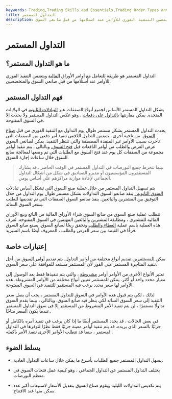 ```yaml
---
keywords: Trading,Trading Skills and Essentials,Trading Order Types and Processes,Trading Skills,Trading Orders
title: التداول المستمر
description: التداول المستمر هو طريقة للتعامل مع أوامر الأوراق المالية ويتضمن التنفيذ الفوري للأوامر عند استلامها من قبل صانعي السوق.
---
```


# التداول المستمر
## ما هو التداول المستمر؟

التداول المستمر هو طريقة للتعامل مع أوامر الأوراق [المالية](/security) ويتضمن التنفيذ الفوري للأوامر عند استلامها من قبل صانعي السوق والمتخصصين.

## فهم التداول المستمر

يشكل التداول المستمر الأساس لجميع أنواع الصفقات عبر [التبادلات الثانوية](/exchange) في الولايات المتحدة. يمكن مقارنتها [بالتداول على دفعات](/batchtrading) ، وهو عكس التداول المستمر ولا يحدث إلا في السوق المفتوحة.

يحدث التداول المستمر بشكل مستمر طوال يوم التداول مع التنفيذ الفوري من قبل [صناع السوق](/marketmaker). من ناحية أخرى ، يتضمن التداول الدُفعي تنفيذ أمر دفعي من الصفقات التي تأخرت بسبب الأوامر غير المنفذة المصطفة والتي تنتظر التنفيذ. يمكن لصانعي السوق عرض العرض والطلب من أوامر الدُفعات قبل [فتح السوق.](/open) وبالتالي ، يتم تنفيذ أوامر مجموعة من الصفقات كل يوم عند فتح السوق مع الطلبات التي تم وضعها لمعالجة صانع السوق خلال ساعات إجازة السوق.

> بينما تنخرط جميع البورصات في التداول المستمر في الوقت الحاضر ، قد يشارك المستثمرون المؤسسيون أو مديرو الصناديق في شكل من أشكال التداول الجماعي لإعادة موازنة مراكزهم على أساس يومي.

>

يتم تسهيل التداول المستمر من خلال عملية صنع السوق التي تشكل أساس تبادلات [السوق الثانوية .](/secondarymarket) ينفذ صانعو السوق التداولات بشكل مستمر طوال يوم التداول من خلال التوفيق بين المشترين والبائعين. ينفذ صانعو السوق الصفقات التي تم تقديمها للطلب بسعر السوق السائد.

تتطلب عملية صنع السوق من صانع السوق شراء الأوراق المالية من البائع وبيع الأوراق المالية للمشتري ، ومطابقة المشترين والبائعين المهتمين في السوق المفتوحة. تُعرف هذه العملية باسم عملية [العطاء والطلب](/bid-and-ask) وتحقق ربحًا لصانع السوق. يصنع صانع السوق فرقًا في القيمة بين سعر العرض والطلب ، المعروف أيضًا باسم السبريد.

## إعتبارات خاصة

يمكن للمستثمرين تقديم أنواع مختلفة من أوامر التداول. يتم تقديم [أوامر السوق](/marketorder) من أجل تنفيذ المتاجرة المستمر على الفور لأن المستثمر مستعد للموافقة على سعر السوق.

تعتبر الأنواع الأخرى من الأوامر أوامر [مشروطة](/conditionalorder) ، والتي يتم تنفيذها فقط بعد الوصول إلى معيار محدد واحد أو أكثر. يمكن للمستثمر تعيين أنواع مختلفة من الأوامر المشروطة. هذه الأوامر لها سعر محدد يرغب فيه المستثمر للتنفيذ في السوق المفتوحة.

لذلك ، لكي يتم قبول هذه الأوامر في السوق للتداول المستمر ، يجب أن يصل سعر التنفيذ إلى سعر السوق السائد لكي ينظر فيه صانع السوق. وبالتالي ، بينما يقدم السوق تداولًا مستمرًا ، لن يتم تنفيذ الأمر المشروط من المستثمر إلا في سوق التداول المستمر عندما يكون السعر متاحًا.

في بعض الحالات ، قد يحدد المستثمر أيضًا ما إذا كان يرغب في تنفيذ أمره بالكامل أو جزئيًا بالسعر الذي يريده. قد يتم تنفيذ أوامر معينة جزئيًا فقط نظرًا لتوفرها في التداول المستمر ، بينما قد تتطلب الأوامر الأخرى تنفيذ الأمر بأكمله.

## يسلط الضوء

- يسهل التداول المستمر جميع الطلبات بأسرع ما يمكن خلال ساعات التداول العادية.

- يختلف التداول المستمر عن التداول الجماعي ، وهو كيفية عمل فتحات السوق في معظم البورصات.

- يتم تكديس التداولات الليلية ويقوم صناع السوق بتعديل الأسعار لاستيعاب أكبر عدد ممكن منها عند الافتتاح.

